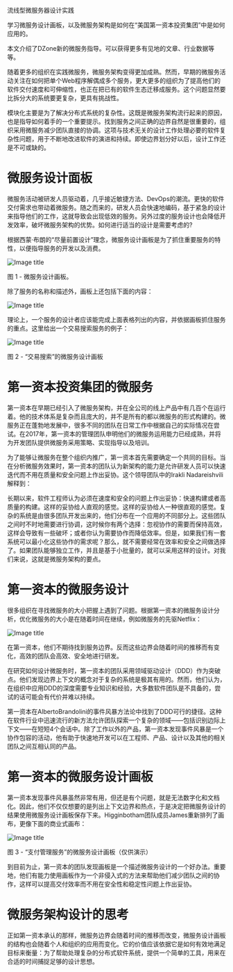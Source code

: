 流线型微服务器设计实践  
  
学习微服务设计画板，以及微服务架构是如何在“美国第一资本投资集团”中是如何应用的。  
  
本文介绍了DZone新的微服务指导。可以获得更多有见地的文章、行业数据等等。  
  
随着更多的组织在实践微服务，微服务架构变得更加成熟。然而，早期的微服务活动关注在如何把单个Web程序解偶成多个服务，更大更多的组织为了提高他们的软件交付速度和可伸缩性，也正在把已有的软件生态迁移成服务。这个问题显然要比拆分大的系统要更复杂，更具有挑战性。  
  
模块化主要是为了解决分布式系统的复杂性。这既是微服务架构流行起来的原因，也是指导如何着手的一个重要提示。找到服务之间正确的边界自然是很重要的，组织采用微服务减少团队直接的协调。这项与技术无关的设计工作处理必要的软件复杂性问题，用于不断地改进软件的演进和持续。即使边界划分好以后，设计工作还是不可或缺的。  

# 微服务设计面板
微服务活动被研发人员驱动着，几乎接近敏捷方法、DevOps的潮流。更快的软件交付需求也带动着微服务。随之而来的，研发人员会快速地编码，基于紧急的设计来指导他们的工作，这就导致会出现低效的服务。另外过度的服务设计也会降低开发效率，破坏微服务架构的优势。如何进行适当的设计是需要考虑的?

根据西蒙·布朗的“尽量前置设计”理念，微服务设计画板是为了抓住重要服务的特性，以便指导服务的开发以及消费。  

![Image title](https://dzone.com/storage/temp/7525113-screen-shot-2017-12-13-at-95434-am.png)

图 1 - 微服务设计画板。
  
除了服务的名称和描述外，画板上还包括下面的内容：

![Image title](https://dzone.com/storage/temp/7525148-screen-shot-2017-12-13-at-100052-am.png)
  
理论上，一个服务的设计者应该能完成上面表格列出的内容，并依据画板抓住服务的重点。这里给出一个交易搜索服务的例子：  

![Image title](https://dzone.com/storage/temp/7525149-screen-shot-2017-12-13-at-100121-am.png)

图 2 - “交易搜索”的微服务设计画板

# 第一资本投资集团的微服务  
第一资本在早期已经引入了微服务架构，并在全公司的线上产品中有几百个在运行着。他的技术体系是复杂而且庞大的，并不是所有的都以微服务的形式构建的。微服务正在蓬勃地发展中，很多不同的团队在日常工作中根据自己的实际情况在尝试。在2017年，第一资本的管理团队申明他们的微服务运用能力已经成熟，并将为开发团队提供微服务采用策略、实现指导以及培训。  
  
为了能够让微服务在整个组织内推广，第一资本首先需要确定一个共同的目标。当在分析微服务效果时，第一资本的团队认为新架构的能力是允许研发人员可以快速迭代而不用在质量和安全问题上作出妥协。这个领导团队中的Irakli Nadareishvili解释到：  
  
长期以来，软件工程师认为必须在速度和安全的问题上作出妥协：快速构建或者高质量的构建。这样的妥协给人直观的感觉。这样的妥协给人一种很直观的感觉。复杂的系统是由很多团队开发出来的，他们分布在一个应用的不同部分上。这些团队之间时不时地需要进行协调，这时候你有两个选择：忽视协作的需要而保持高效，这样会导致有一些破坏；或者你认为需要协作而降低效率。但是，如果我们有一套系统可以最小化这些协作的需求呢？那么，就不需要经常在效率和安全之间做选择了。如果团队能够独立工作，并且是基于小批量的，就可以采用这样的设计。对我们来说，这就是微服务架构的要点。  

# 第一资本的微服务设计  
很多组织在寻找微服务的大小把握上遇到了问题。根据第一资本的微服务设计分析，优化微服务的大小是在随着时间在继续，例如微服务的先驱Netflix：  

![Image title](https://dzone.com/storage/temp/7525255-screen-shot-2017-12-13-at-100812-am.png)
 
在第一资本，他们不期待找到服务边界。反而这些边界会随着时间的推移而有变化，高效的团队会高效、安全地进行研发。  
 
在研究如何设计微服务时，第一资本的团队采用领域驱动设计（DDD）作为突破点。他们发现边界上下文的概念对于复杂的系统是极其有用的。然而，他们认为，在组织中应用DDD的深度需要专业知识和经验，大多数软件团队是不具备的，尝试的话可能会有代价并难以持续。  
 
第一资本在AlbertoBrandolini的事件风暴方法论中找到了DDD可行的捷径。这种在软件行业中迅速流行的新方法允许团队探索一个复杂的领域——包括识别边际上下文——在短短4个会话中。除了工作以外的产品，第一资本发现事件风暴是一个协作包容的活动，他有助于快速地开发可以在工程师、产品、设计以及其他的相关团队之间互相认同的产品。  

# 第一资本的微服务设计画板  
第一资本发现事件风暴虽然非常有用，但还是有个问题，就是无法数字化和文档化。因此，他们不仅仅想要的是列出上下文边界和热点，于是决定把微服务设计的结果使用微服务设计画板保存下来。Higginbotham团队成员James重新排列了画布，更像下面的商业式画布：  

![Image title](https://dzone.com/storage/temp/7525273-screen-shot-2017-12-13-at-100922-am.png)

图 3 - “支付管理服务”的微服务设计画板（仅供演示）
  
到目前为止，第一资本的团队发现画板是一个描述微服务设计的一个好办法。重要地，他们有能力使用画板作为一个非侵入式的方法来帮助他们减少团队之间的协作，这样可以提高交付效率而不用在安全性和稳定性问题上作出妥协。  

# 微服务架构设计的思考  
正如第一资本承认的那样，微服务边界会随着时间的推移而改变，微服务设计画板的结构也会随着个人和组织的应用而变化。它的价值应该依据它是如何有效地满足目标来衡量：为了帮助处理复杂的分布式软件系统，提供一个简单的工具，用来在合适的时间捕捉足够的设计思想。
